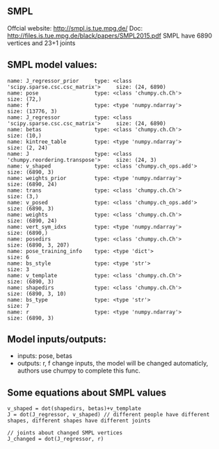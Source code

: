 ## SMPL
Offcial website: http://smpl.is.tue.mpg.de/
Doc: http://files.is.tue.mpg.de/black/papers/SMPL2015.pdf
SMPL have 6890 vertices and 23+1 joints

## SMPL model values: 
```
name: J_regressor_prior     type: <class 'scipy.sparse.csc.csc_matrix'>     size: (24, 6890)
name: pose                  type: <class 'chumpy.ch.Ch'>                    size: (72,)
name: f                     type: <type 'numpy.ndarray'>                    size: (13776, 3)
name: J_regressor           type: <class 'scipy.sparse.csc.csc_matrix'>     size: (24, 6890)
name: betas                 type: <class 'chumpy.ch.Ch'>                    size: (10,)
name: kintree_table         type: <type 'numpy.ndarray'>                    size: (2, 24)
name: J                     type: <class 'chumpy.reordering.transpose'>     size: (24, 3)
name: v_shaped              type: <class 'chumpy.ch_ops.add'>               size: (6890, 3)
name: weights_prior         type: <type 'numpy.ndarray'>                    size: (6890, 24)
name: trans                 type: <class 'chumpy.ch.Ch'>                    size: (3,)
name: v_posed               type: <class 'chumpy.ch_ops.add'>               size: (6890, 3)
name: weights               type: <class 'chumpy.ch.Ch'>                    size: (6890, 24)
name: vert_sym_idxs         type: <type 'numpy.ndarray'>                    size: (6890,)
name: posedirs              type: <class 'chumpy.ch.Ch'>                    size: (6890, 3, 207)
name: pose_training_info    type: <type 'dict'>                             size: 6
name: bs_style              type: <type 'str'>                              size: 3
name: v_template            type: <class 'chumpy.ch.Ch'>                    size: (6890, 3)
name: shapedirs             type: <class 'chumpy.ch.Ch'>                    size: (6890, 3, 10)
name: bs_type               type: <type 'str'>                              size: 7
name: r                     type: <type 'numpy.ndarray'>                    size: (6890, 3)
```

## Model inputs/outputs:
- inputs: pose, betas
- outputs: r, f
change inputs, the model will be changed automaticly, authors use chumpy to complete this func. 

## Some equations about SMPL values
```
v_shaped = dot(shapedirs, betas)+v_template
J = dot(J_regressor, v_shaped) // different people have different shapes, different shapes have different joints

// joints about changed SMPL vertices
J_changed = dot(J_regressor, r)
```

